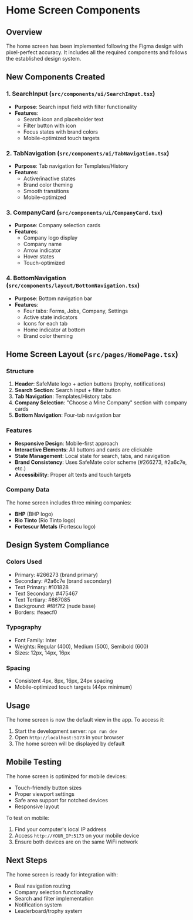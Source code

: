# Home Screen Components

## Overview
The home screen has been implemented following the Figma design with pixel-perfect accuracy. It includes all the required components and follows the established design system.

## New Components Created

### 1. SearchInput (`src/components/ui/SearchInput.tsx`)
- **Purpose**: Search input field with filter functionality
- **Features**:
  - Search icon and placeholder text
  - Filter button with icon
  - Focus states with brand colors
  - Mobile-optimized touch targets

### 2. TabNavigation (`src/components/ui/TabNavigation.tsx`)
- **Purpose**: Tab navigation for Templates/History
- **Features**:
  - Active/inactive states
  - Brand color theming
  - Smooth transitions
  - Mobile-optimized

### 3. CompanyCard (`src/components/ui/CompanyCard.tsx`)
- **Purpose**: Company selection cards
- **Features**:
  - Company logo display
  - Company name
  - Arrow indicator
  - Hover states
  - Touch-optimized

### 4. BottomNavigation (`src/components/layout/BottomNavigation.tsx`)
- **Purpose**: Bottom navigation bar
- **Features**:
  - Four tabs: Forms, Jobs, Company, Settings
  - Active state indicators
  - Icons for each tab
  - Home indicator at bottom
  - Brand color theming

## Home Screen Layout (`src/pages/HomePage.tsx`)

### Structure
1. **Header**: SafeMate logo + action buttons (trophy, notifications)
2. **Search Section**: Search input + filter button
3. **Tab Navigation**: Templates/History tabs
4. **Company Selection**: "Choose a Mine Company" section with company cards
5. **Bottom Navigation**: Four-tab navigation bar

### Features
- **Responsive Design**: Mobile-first approach
- **Interactive Elements**: All buttons and cards are clickable
- **State Management**: Local state for search, tabs, and navigation
- **Brand Consistency**: Uses SafeMate color scheme (#266273, #2a6c7e, etc.)
- **Accessibility**: Proper alt texts and touch targets

### Company Data
The home screen includes three mining companies:
- **BHP** (BHP logo)
- **Rio Tinto** (Rio Tinto logo)
- **Fortescur Metals** (Fortescu logo)

## Design System Compliance

### Colors Used
- Primary: #266273 (brand primary)
- Secondary: #2a6c7e (brand secondary)
- Text Primary: #101828
- Text Secondary: #475467
- Text Tertiary: #667085
- Background: #f8f7f2 (nude base)
- Borders: #eaecf0

### Typography
- Font Family: Inter
- Weights: Regular (400), Medium (500), Semibold (600)
- Sizes: 12px, 14px, 16px

### Spacing
- Consistent 4px, 8px, 16px, 24px spacing
- Mobile-optimized touch targets (44px minimum)

## Usage

The home screen is now the default view in the app. To access it:

1. Start the development server: `npm run dev`
2. Open `http://localhost:5173` in your browser
3. The home screen will be displayed by default

## Mobile Testing

The home screen is optimized for mobile devices:
- Touch-friendly button sizes
- Proper viewport settings
- Safe area support for notched devices
- Responsive layout

To test on mobile:
1. Find your computer's local IP address
2. Access `http://YOUR_IP:5173` on your mobile device
3. Ensure both devices are on the same WiFi network

## Next Steps

The home screen is ready for integration with:
- Real navigation routing
- Company selection functionality
- Search and filter implementation
- Notification system
- Leaderboard/trophy system 